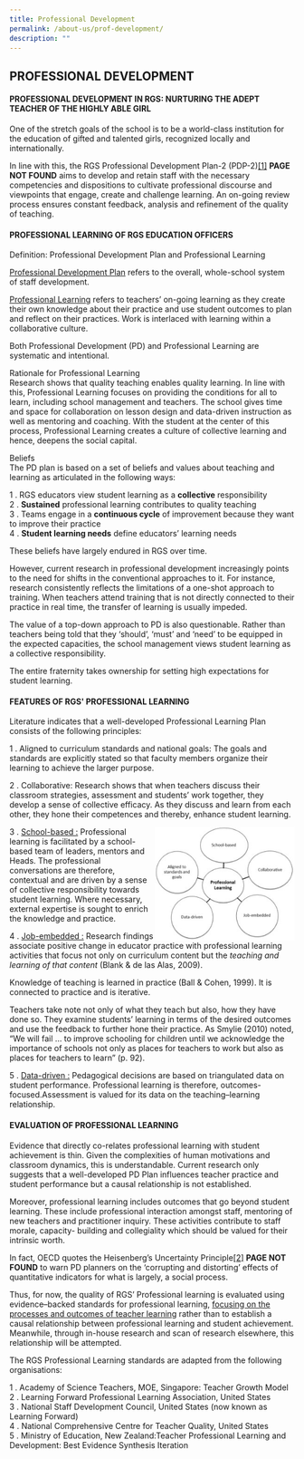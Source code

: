 ```yaml
---
title: Professional Development
permalink: /about-us/prof-development/
description: ""
---
```

## PROFESSIONAL DEVELOPMENT

#### PROFESSIONAL DEVELOPMENT IN RGS: NURTURING THE ADEPT TEACHER OF THE HIGHLY ABLE GIRL

One of the stretch goals of the school is to be a world-class institution for the education of gifted and talented girls, recognized locally and internationally.

In line with this, the RGS Professional Development Plan-2 (PDP-2)[\[1\]](https://www.rgs.edu.sg/about-us/professional-development#_ftn1) **PAGE NOT FOUND** aims to develop and retain staff with the necessary competencies and dispositions to cultivate professional discourse and viewpoints that engage, create and challenge learning. An on-going review process ensures constant feedback, analysis and refinement of the quality of teaching.

#### PROFESSIONAL LEARNING OF RGS EDUCATION OFFICERS

Definition: Professional Development Plan and Professional Learning

<u>Professional Development Plan</u> refers to the overall, whole-school system of staff development.

<u>Professional Learning</u> refers to teachers’ on-going learning as they create their own knowledge about their practice and use student outcomes to plan and reflect on their practices. Work is interlaced with learning within a collaborative culture.

Both Professional Development (PD) and Professional Learning are systematic and intentional.

Rationale for Professional Learning<br>
Research shows that quality teaching enables quality learning. In line with this, Professional Learning focuses on providing the conditions for all to learn, including school management and teachers. The school gives time and space for collaboration on lesson design and data-driven instruction as well as mentoring and coaching. With the student at the center of this process, Professional Learning creates a culture of collective learning and hence, deepens the social capital.

Beliefs<br>
The PD plan is based on a set of beliefs and values about teaching and learning as articulated in the following ways:

1 \.  RGS educators view student learning as a **collective** responsibility<br>
2 \.  **Sustained** professional learning contributes to quality teaching<br>
3 \.  Teams engage in a **continuous cycle** of improvement because they want to improve their practice<br>
4 \.  **Student learning needs** define educators’ learning needs

These beliefs have largely endured in RGS over time.

However, current research in professional development increasingly points to the need for shifts in the conventional approaches to it. For instance, research consistently reflects the limitations of a one-shot approach to training. When teachers attend training that is not directly connected to their practice in real time, the transfer of learning is usually impeded.

The value of a top-down approach to PD is also questionable. Rather than teachers being told that they ‘should’, ‘must’ and ‘need’ to be equipped in the expected capacities, the school management views student learning as a collective responsibility.

The entire fraternity takes ownership for setting high expectations for student learning.

#### FEATURES OF RGS' PROFESSIONAL LEARNING

Literature indicates that a well-developed Professional Learning Plan consists of the following principles:

1 \.  Aligned to curriculum standards and national goals: The goals and standards are explicitly stated so that faculty members organize their learning to achieve the larger purpose.
    
2 \.  Collaborative: Research shows that when teachers discuss their classroom strategies, assessment and students’ work together, they develop a sense of collective efficacy. As they discuss and learn from each other, they hone their competences and thereby, enhance student learning.

<img src="/images/Prof dev infographic 1.jpg" style="width:49%" align=right>

3 \.  <u>School-based :</u> Professional learning is facilitated by a school-based team of leaders, mentors and Heads. The professional conversations are therefore, contextual and are driven by a sense of collective responsibility towards student learning. Where necessary, external expertise is sought to enrich the knowledge and practice.

4 \.  <u>Job-embedded :</u> Research findings associate positive change in educator practice with professional learning activities that focus not only on curriculum content but the _teaching and learning of that content_ (Blank & de las Alas, 2009).
    
Knowledge of teaching is learned in practice (Ball & Cohen, 1999). It is connected to practice and is iterative.
    
Teachers take note not only of what they teach but also, how they have done so. They examine students’ learning in terms of the desired outcomes and use the feedback to further hone their practice. As Smylie (2010) noted, “We will fail … to improve schooling for children until we acknowledge the importance of schools not only as places for teachers to work but also as places for teachers to learn” (p. 92).

5 \.  <u>Data-driven :</u> Pedagogical decisions are based on triangulated data on student performance. Professional learning is therefore, outcomes-focused.Assessment is valued for its data on the teaching–learning relationship.

#### EVALUATION OF PROFESSIONAL LEARNING

Evidence that directly co-relates professional learning with student achievement is thin. Given the complexities of human motivations and classroom dynamics, this is understandable. Current research only suggests that a well-developed PD Plan influences teacher practice and student performance but a causal relationship is not established.

Moreover, professional learning includes outcomes that go beyond student learning. These include professional interaction amongst staff, mentoring of new teachers and practitioner inquiry. These activities contribute to staff morale, capacity- building and collegiality which should be valued for their intrinsic worth.

In fact, OECD quotes the Heisenberg’s Uncertainty Principle[\[2\]](https://www.rgs.edu.sg/about-us/professional-development#_ftn2) **PAGE NOT FOUND** to warn PD planners on the ‘corrupting and distorting’ effects of quantitative indicators for what is largely, a social process.

Thus, for now, the quality of RGS’ Professional learning is evaluated using evidence–backed standards for professional learning, <u>focusing on the processes and outcomes of teacher learning</u> rather than to establish a causal relationship between professional learning and student achievement. Meanwhile, through in-house research and scan of research elsewhere, this relationship will be attempted.

The RGS Professional Learning standards are adapted from the following organisations:

1 \.  Academy of Science Teachers, MOE, Singapore: Teacher Growth Model<br>
2 \.  Learning Forward Professional Learning Association, United States<br>
3 \.  National Staff Development Council, United States (now known as Learning Forward)<br>
4 \.  National Comprehensive Centre for Teacher Quality, United States<br>
5 \.  Ministry of Education, New Zealand:Teacher Professional Learning and Development: Best Evidence Synthesis Iteration